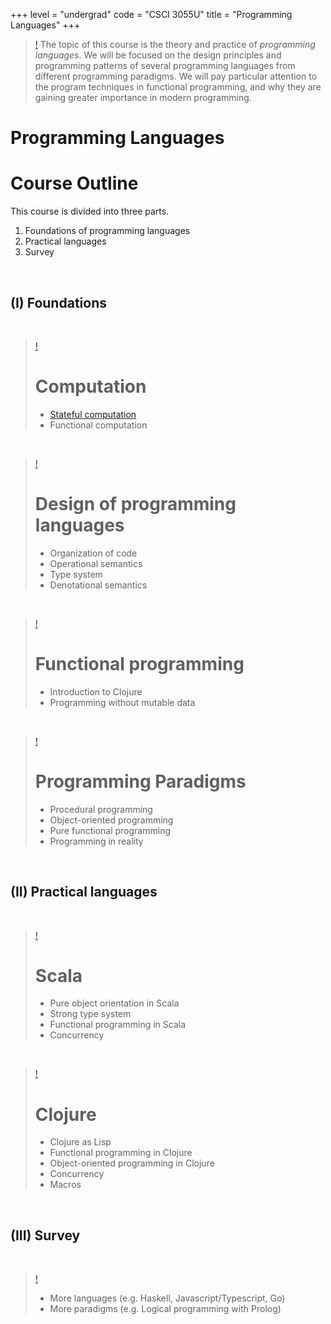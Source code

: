 +++
level = "undergrad"
code = "CSCI 3055U"
title = "Programming Languages"
+++

> [!](alert:info)
> The topic of this course is the theory and practice of *programming
> languages*.  We will be focused on the design principles and programming
> patterns of several programming languages from different programming
> paradigms.  We will pay particular attention to the program techniques in
> functional programming, and why they are gaining greater importance in modern
> programming.

<!--more-->

<div class="jumbotron">
<h1>Programming Languages</h1>
</div>

# Course Outline

This course is divided into three parts.

1. Foundations of programming languages
2. Practical languages
3. Survey

<br>

## (I) Foundations

<br>

> [!](panel:info)
> # Computation
> - [Stateful computation](stateful-computation)
> - Functional computation

<br>

> [!](panel:info)
> # Design of programming languages
> 
> - Organization of code
> - Operational semantics
> - Type system
> - Denotational semantics

<br>

> [!](panel:info)
> # Functional programming
> 
> - Introduction to Clojure
> - Programming without mutable data

<br>

> [!](panel:info)
>
> # Programming Paradigms
>
> - Procedural programming
> - Object-oriented programming
> - Pure functional programming
> - Programming in reality

<br>

## (II) Practical languages

<br>

> [!](panel:info)
> # Scala
>
> - Pure object orientation in Scala
> - Strong type system
> - Functional programming in Scala
> - Concurrency <span class="fa fa-star"></span>

<br>

> [!](panel:info)
> # Clojure
>
> - Clojure as Lisp
> - Functional programming in Clojure
> - Object-oriented programming in Clojure
> - Concurrency <span class="fa fa-star"></span>
> - Macros <span class="fa fa-star"></span> <span class="fa fa-star"></span>

<br>

## (III) Survey

<br>

> [!](panel:info)
>
> - More languages (e.g. Haskell, Javascript/Typescript, Go)
> - More paradigms (e.g. Logical programming with Prolog)

